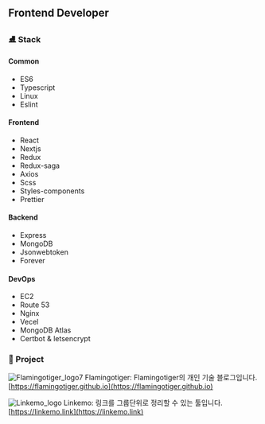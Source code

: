 ## Frontend Developer

### ⛸ Stack

#### Common
- ES6
- Typescript
- Linux
- Eslint

#### Frontend
- React
- Nextjs
- Redux
- Redux-saga
- Axios
- Scss
- Styles-components
- Prettier

#### Backend
- Express
- MongoDB
- Jsonwebtoken
- Forever

#### DevOps
- EC2
- Route 53
- Nginx
- Vecel
- MongoDB Atlas
- Certbot & letsencrypt

### 🚀 Project

![Flamingotiger_logo7](https://user-images.githubusercontent.com/29449263/97399951-90e5c000-1931-11eb-825d-90a2a2830e20.png)
Flamingotiger: Flamingotiger의 개인 기술 블로그입니다. [https://flamingotiger.github.io](https://flamingotiger.github.io)

![Linkemo_logo](https://user-images.githubusercontent.com/29449263/97399219-005ab000-1930-11eb-9592-6c19de41f6c4.jpg)
Linkemo: 링크를 그룹단위로 정리할 수 있는 툴입니다. [https://linkemo.link](https://linkemo.link)
 
<!--
**flamingotiger/flamingotiger** is a ✨ _special_ ✨ repository because its `README.md` (this file) appears on your GitHub profile.

Here are some ideas to get you started:

- 🔭 I’m currently working on ...
- 🌱 I’m currently learning ...
- 👯 I’m looking to collaborate on ...
- 🤔 I’m looking for help with ...
- 💬 Ask me about ...
- 📫 How to reach me: ...
- 😄 Pronouns: ...
- ⚡ Fun fact: ...
-->
